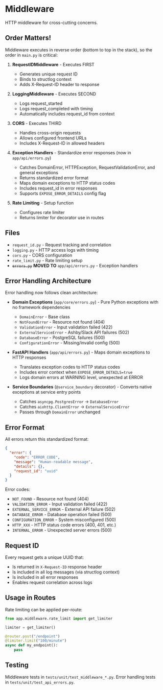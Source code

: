 # Middleware

HTTP middleware for cross-cutting concerns.

## Order Matters!

Middleware executes in reverse order (bottom to top in the stack), so the order in `main.py` is critical:

1. **RequestIDMiddleware** - Executes FIRST
   - Generates unique request ID
   - Binds to structlog context
   - Adds X-Request-ID header to response

2. **LoggingMiddleware** - Executes SECOND
   - Logs request_started
   - Logs request_completed with timing
   - Automatically includes request_id from context

3. **CORS** - Executes THIRD
   - Handles cross-origin requests
   - Allows configured frontend URLs
   - Includes X-Request-ID in allowed headers

4. **Exception Handlers** - Standardize error responses (now in `app/api/errors.py`)
   - Catches DomainError, HTTPException, RequestValidationError, and general exceptions
   - Returns standardized error format
   - Maps domain exceptions to HTTP status codes
   - Includes request_id in error responses
   - Supports `EXPOSE_ERROR_DETAILS` config flag

5. **Rate Limiting** - Setup function
   - Configures rate limiter
   - Returns limiter for decorator use in routes

## Files

- `request_id.py` - Request tracking and correlation
- `logging.py` - HTTP access logs with timing
- `cors.py` - CORS configuration
- `rate_limit.py` - Rate limiting setup
- ~~`errors.py`~~ **MOVED TO** `app/api/errors.py` - Exception handlers

## Error Handling Architecture

Error handling now follows clean architecture:

- **Domain Exceptions** (`app/core/errors.py`) - Pure Python exceptions with no framework dependencies
  - `DomainError` - Base class
  - `NotFoundError` - Resource not found (404)
  - `ValidationError` - Input validation failed (422)
  - `ExternalServiceError` - Ashby/Slack API failures (502)
  - `DatabaseError` - PostgreSQL failures (500)
  - `ConfigurationError` - Missing/invalid config (500)

- **FastAPI Handlers** (`app/api/errors.py`) - Maps domain exceptions to HTTP responses
  - Translates exception codes to HTTP status codes
  - Includes error context when `EXPOSE_ERROR_DETAILS=true`
  - Logs domain errors at WARNING level, unexpected at ERROR

- **Service Boundaries** (`@service_boundary` decorator) - Converts native exceptions at service entry points
  - Catches `asyncpg.PostgresError` → `DatabaseError`
  - Catches `aiohttp.ClientError` → `ExternalServiceError`
  - Passes through `DomainError` unchanged

## Error Format

All errors return this standardized format:

```json
{
  "error": {
    "code": "ERROR_CODE",
    "message": "Human-readable message",
    "details": {},
    "request_id": "uuid"
  }
}
```

Error codes:
- `NOT_FOUND` - Resource not found (404)
- `VALIDATION_ERROR` - Input validation failed (422)
- `EXTERNAL_SERVICE_ERROR` - External API failure (502)
- `DATABASE_ERROR` - Database operation failed (500)
- `CONFIGURATION_ERROR` - System misconfigured (500)
- `HTTP_XXX` - HTTP status code errors (400, 401, etc.)
- `INTERNAL_ERROR` - Unexpected server errors (500)

## Request ID

Every request gets a unique UUID that:
- Is returned in `X-Request-ID` response header
- Is included in all log messages (via structlog context)
- Is included in all error responses
- Enables request correlation across logs

## Usage in Routes

Rate limiting can be applied per-route:

```python
from app.middleware.rate_limit import get_limiter

limiter = get_limiter()

@router.post("/endpoint")
@limiter.limit("100/minute")
async def my_endpoint():
    pass
```

## Testing

Middleware tests in `tests/unit/test_middleware_*.py`.
Error handling tests in `tests/unit/test_api_errors.py`.

